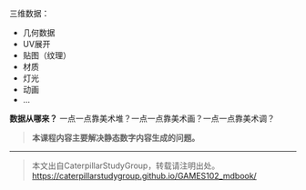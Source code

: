 三维数据：  

- 几何数据  
- UV展开  
- 贴图（纹理）  
- 材质  
- 灯光  
- 动画  
- …  

**数据从哪来？**
一点一点靠美术堆？一点一点靠美术画？一点一点靠美术调？

> **本课程内容主要解决静态数字内容生成的问题。**  

---   


> 本文出自CaterpillarStudyGroup，转载请注明出处。
https://caterpillarstudygroup.github.io/GAMES102_mdbook/

